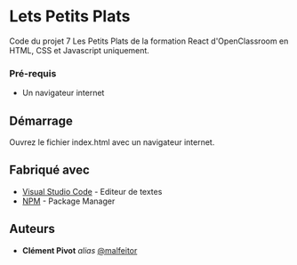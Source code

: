 # Lets Petits Plats

 Code du projet 7 Les Petits Plats de la formation React d'OpenClassroom en HTML, CSS et Javascript uniquement.

### Pré-requis

- Un navigateur internet

## Démarrage

Ouvrez le fichier index.html avec un navigateur internet.

## Fabriqué avec

* [Visual Studio Code](https://code.visualstudio.com/) - Editeur de textes
* [NPM](https://www.npmjs.com/) - Package Manager

## Auteurs

* **Clément Pivot** _alias_ [@malfeitor](https://github.com/malfeitor)